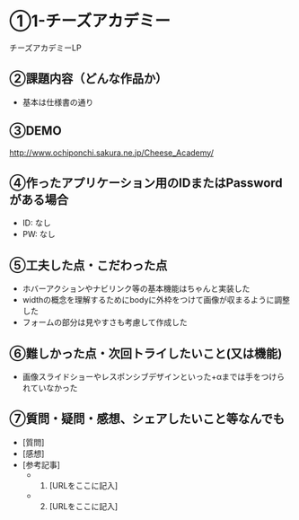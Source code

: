 # ①1-チーズアカデミー

チーズアカデミーLP

## ②課題内容（どんな作品か）

- 基本は仕様書の通り

## ③DEMO

http://www.ochiponchi.sakura.ne.jp/Cheese_Academy/

## ④作ったアプリケーション用のIDまたはPasswordがある場合

- ID: なし
- PW: なし

## ⑤工夫した点・こだわった点

- ホバーアクションやナビリンク等の基本機能はちゃんと実装した
- widthの概念を理解するためにbodyに外枠をつけて画像が収まるように調整した
- フォームの部分は見やすさも考慮して作成した

## ⑥難しかった点・次回トライしたいこと(又は機能)

- 画像スライドショーやレスポンシブデザインといった+αまでは手をつけられていなかった

## ⑦質問・疑問・感想、シェアしたいこと等なんでも

- [質問]
- [感想]
- [参考記事]
  - 1. [URLをここに記入]
  - 2. [URLをここに記入]
